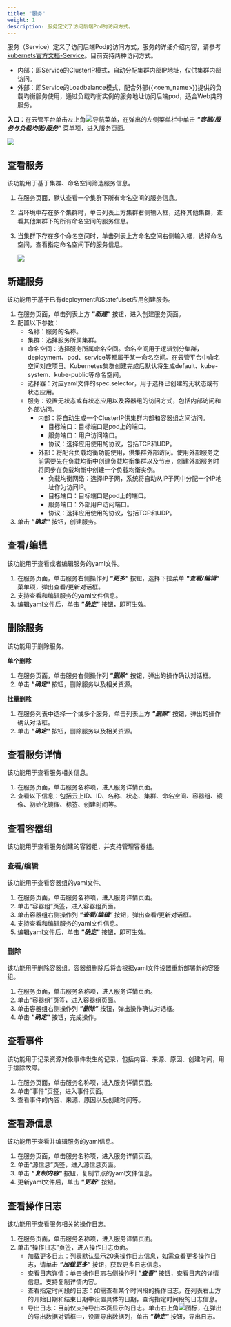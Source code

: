 ```yaml
---
title: "服务"
weight: 1
description: 服务定义了访问后端Pod的访问方式。
---
```


服务（Service）定义了访问后端Pod的访问方式，服务的详细介绍内容，请参考[kubernets官方文档-Service](https://kubernetes.io/docs/concepts/services-networking/service/)。目前支持两种访问方式。

- 内部：即Service的ClusterIP模式，自动分配集群内部IP地址，仅供集群内部访问。
- 外部：即Service的Loadbalance模式，配合外部{{<oem_name>}}提供的负载均衡服务使用，通过负载均衡实例的服务地址访问后端pod，适合Web类的服务。

**入口**：在云管平台单击左上角![](../../../images/intro/nav.png)导航菜单，在弹出的左侧菜单栏中单击 **_"容器/服务与负载均衡/服务"_** 菜单项，进入服务页面。

![](../../../images/docker/service1.png)


## 查看服务

该功能用于基于集群、命名空间筛选服务信息。

1. 在服务页面，默认查看一个集群下所有命名空间的服务信息。
2. 当环境中存在多个集群时，单击列表上方集群右侧输入框，选择其他集群，查看其他集群下的所有命名空间的服务信息。
3. 当集群下存在多个命名空间时，单击列表上方命名空间右侧输入框，选择命名空间，查看指定命名空间下的服务信息。

    ![](../../../images/docker/switchcluster&namespace.png)

## 新建服务

该功能用于基于已有deployment和Statefulset应用创建服务。

1. 在服务页面，单击列表上方 **_"新建"_** 按钮，进入创建服务页面。
2. 配置以下参数：
    - 名称：服务的名称。
    - 集群：选择服务所属集群。
    - 命名空间：选择服务所属命名空间。命名空间用于逻辑划分集群，deployment、pod、service等都属于某一命名空间。在云管平台中命名空间对应项目。Kubernetes集群创建完成后默认将生成default、kube-system、kube-public等命名空间。
    - 选择器：对应yaml文件的spec.selector，用于选择已创建的无状态或有状态应用。
    - 服务：设置无状态或有状态应用以及容器组的访问方式，包括内部访问和外部访问。
        - 内部：将自动生成一个ClusterIP供集群内部和容器组之间访问。
            - 目标端口：目标端口是pod上的端口。
            - 服务端口：用户访问端口。
            - 协议：选择应用使用的协议，包括TCP和UDP。
        - 外部：将配合负载均衡功能使用，供集群外部访问。使用外部服务之前需要先在负载均衡中创建负载均衡集群以及节点，创建外部服务时将同步在负载均衡中创建一个负载均衡实例。
            - 负载均衡网络：选择IP子网，系统将自动从IP子网中分配一个IP地址作为访问IP。
            - 目标端口：目标端口是pod上的端口。
            - 服务端口：外部用户访问端口。
            - 协议：选择应用使用的协议，包括TCP和UDP。
3. 单击 **_"确定"_** 按钮，创建服务。

## 查看/编辑

该功能用于查看或者编辑服务的yaml文件。

1. 在服务页面，单击服务右侧操作列 **_"更多"_** 按钮，选择下拉菜单 **_"查看/编辑"_** 菜单项，弹出查看/更新对话框。
2. 支持查看和编辑服务的yaml文件信息。
3. 编辑yaml文件后，单击 **_"确定"_** 按钮，即可生效。

## 删除服务

该功能用于删除服务。

**单个删除**

1. 在服务页面，单击服务右侧操作列 **_"删除"_** 按钮，弹出的操作确认对话框。
2. 单击 **_"确定"_** 按钮，删除服务以及相关资源。

**批量删除**

1. 在服务列表中选择一个或多个服务，单击列表上方 **_"删除"_** 按钮，弹出的操作确认对话框。
2. 单击 **_"确定"_** 按钮，删除服务以及相关资源。

## 查看服务详情

该功能用于查看服务相关信息。

1. 在服务页面，单击服务名称项，进入服务详情页面。
2. 查看以下信息：包括云上ID、ID、名称、状态、集群、命名空间、容器组、镜像、初始化镜像、标签、创建时间等。

## 查看容器组

该功能用于查看服务创建的容器组，并支持管理容器组。

### 查看/编辑

该功能用于查看容器组的yaml文件。

1. 在服务页面，单击服务名称项，进入服务详情页面。
2. 单击“容器组”页签，进入容器组页面。
3. 单击容器组右侧操作列 **_"查看/编辑"_** 按钮，弹出查看/更新对话框。
4. 支持查看和编辑服务的yaml文件信息。
5. 编辑yaml文件后，单击 **_"确定"_** 按钮，即可生效。

### 删除

该功能用于删除容器组。容器组删除后将会根据yaml文件设置重新部署新的容器组。

1. 在服务页面，单击服务名称项，进入服务详情页面。
2. 单击“容器组”页签，进入容器组页面。
3. 单击容器组右侧操作列 **_"删除"_** 按钮，弹出操作确认对话框。
4. 单击 **_"确定"_** 按钮，完成操作。

## 查看事件

该功能用于记录资源对象事件发生的记录，包括内容、来源、原因、创建时间，用于排除故障。

1. 在服务页面，单击服务名称项，进入服务详情页面。
2. 单击“事件”页签，进入事件页面。
3. 查看事件的内容、来源、原因以及创建时间等。

## 查看源信息

该功能用于查看并编辑服务的yaml信息。

1. 在服务页面，单击服务名称项，进入服务详情页面。
2. 单击“源信息”页签，进入源信息页面。
3. 单击 **_"复制内容"_** 按钮，复制节点的yaml文件信息。
4. 更新yaml文件后，单击 **_"更新"_** 按钮。

## 查看操作日志

该功能用于查看服务相关的操作日志。

1. 在服务页面，单击服务名称项，进入服务详情页面。
2. 单击“操作日志”页签，进入操作日志页面。
    - 加载更多日志：列表默认显示20条操作日志信息，如需查看更多操作日志，请单击 **_"加载更多"_** 按钮，获取更多日志信息。
    - 查看日志详情：单击操作日志右侧操作列 **_"查看"_** 按钮，查看日志的详情信息。支持复制详情内容。
    - 查看指定时间段的日志：如需查看某个时间段的操作日志，在列表右上方的开始日期和结束日期中设置具体的日期，查询指定时间段的日志信息。
    - 导出日志：目前仅支持导出本页显示的日志。单击右上角![](../../../images/system/download.png)图标，在弹出的导出数据对话框中，设置导出数据列，单击 **_"确定"_** 按钮，导出日志。
